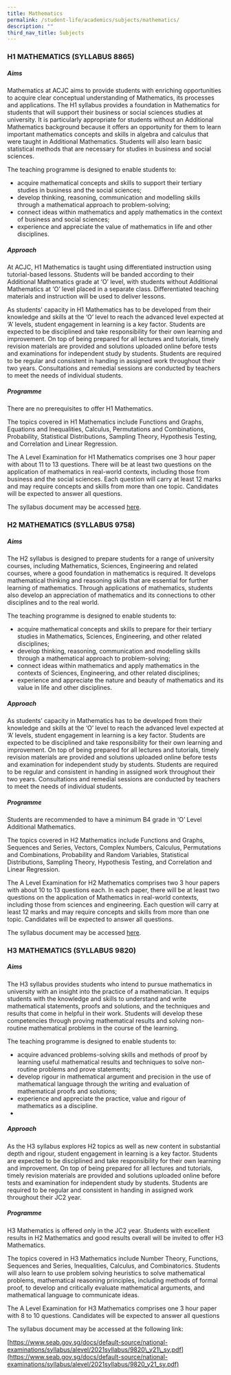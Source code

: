 ```yaml
---
title: Mathematics
permalink: /student-life/academics/subjects/mathematics/
description: ""
third_nav_title: Subjects
---
```

### H1 MATHEMATICS (SYLLABUS 8865)

##### Aims

Mathematics at ACJC aims to provide students with enriching opportunities to acquire clear conceptual understanding of Mathematics, its processes and applications. The H1 syllabus provides a foundation in Mathematics for students that will support their business or social sciences studies at university. It is particularly appropriate for students without an Additional Mathematics background because it offers an opportunity for them to learn important mathematics concepts and skills in algebra and calculus that were taught in Additional Mathematics. Students will also learn basic statistical methods that are necessary for studies in business and social sciences.  

  

The teaching programme is designed to enable students to:

*   acquire mathematical concepts and skills to support their tertiary studies in business and the social sciences;
*   develop thinking, reasoning, communication and modelling skills through a mathematical approach to problem-solving;
*   connect ideas within mathematics and apply mathematics in the context of business and social sciences;
*   experience and appreciate the value of mathematics in life and other disciplines.

##### Approach

  

At ACJC, H1 Mathematics is taught using differentiated instruction using tutorial-based lessons. Students will be banded according to their Additional Mathematics grade at ‘O’ level, with students without Additional Mathematics at ‘O’ level placed in a separate class. Differentiated teaching materials and instruction will be used to deliver lessons.  

  

As students’ capacity in H1 Mathematics has to be developed from their knowledge and skills at the ‘O’ level to reach the advanced level expected at ‘A’ levels, student engagement in learning is a key factor. Students are expected to be disciplined and take responsibility for their own learning and improvement. On top of being prepared for all lectures and tutorials, timely revision materials are provided and solutions uploaded online before tests and examinations for independent study by students. Students are required to be regular and consistent in handing in assigned work throughout their two years. Consultations and remedial sessions are conducted by teachers to meet the needs of individual students.

  

##### Programme

  

There are no prerequisites to offer H1 Mathematics.

  

The topics covered in H1 Mathematics include Functions and Graphs, Equations and Inequalities, Calculus, Permutations and Combinations, Probability, Statistical Distributions, Sampling Theory, Hypothesis Testing, and Correlation and Linear Regression.

  

The A Level Examination for H1 Mathematics comprises one 3 hour paper with about 11 to 13 questions. There will be at least two questions on the application of mathematics in real-world contexts, including those from business and the social sciences. Each question will carry at least 12 marks and may require concepts and skills from more than one topic. Candidates will be expected to answer all questions.

  

The syllabus document may be accessed [here](https://www.seab.gov.sg/docs/default-source/national-examinations/syllabus/alevel/2024syllabus/8865_y24_sy.pdf).

### H2 MATHEMATICS (SYLLABUS 9758)

##### Aims

The H2 syllabus is designed to prepare students for a range of university courses, including Mathematics, Sciences, Engineering and related courses, where a good foundation in mathematics is required. It develops mathematical thinking and reasoning skills that are essential for further learning of mathematics. Through applications of mathematics, students also develop an appreciation of mathematics and its connections to other disciplines and to the real world.  

  

The teaching programme is designed to enable students to:

*   acquire mathematical concepts and skills to prepare for their tertiary studies in Mathematics, Sciences, Engineering, and other related disciplines;
*   develop thinking, reasoning, communication and modelling skills through a mathematical approach to problem-solving;
*   connect ideas within mathematics and apply mathematics in the contexts of Sciences, Engineering, and other related disciplines;
*   experience and appreciate the nature and beauty of mathematics and its value in life and other disciplines.

  

##### Approach

  

As students’ capacity in Mathematics has to be developed from their knowledge and skills at the ‘O’ level to reach the advanced level expected at ‘A’ levels, student engagement in learning is a key factor. Students are expected to be disciplined and take responsibility for their own learning and improvement. On top of being prepared for all lectures and tutorials, timely revision materials are provided and solutions uploaded online before tests and examination for independent study by students. Students are required to be regular and consistent in handing in assigned work throughout their two years. Consultations and remedial sessions are conducted by teachers to meet the needs of individual students.

  

##### Programme

  

Students are recommended to have a minimum B4 grade in ‘O’ Level Additional Mathematics.  

  

The topics covered in H2 Mathematics include Functions and Graphs, Sequences and Series, Vectors, Complex Numbers, Calculus, Permutations and Combinations, Probability and Random Variables, Statistical Distributions, Sampling Theory, Hypothesis Testing, and Correlation and Linear Regression.

  

The A Level Examination for H2 Mathematics comprises two 3 hour papers with about 10 to 13 questions each. In each paper, there will be at least two questions on the application of Mathematics in real-world contexts, including those from sciences and engineering. Each question will carry at least 12 marks and may require concepts and skills from more than one topic. Candidates will be expected to answer all questions.

  

The syllabus document may be accessed [here](https://www.seab.gov.sg/docs/default-source/national-examinations/syllabus/alevel/2024syllabus/9758_y24_sy.pdf).

### H3 MATHEMATICS (SYLLABUS 9820)

##### Aims

The H3 syllabus provides students who intend to pursue mathematics in university with an insight into the practice of a mathematician. It equips students with the knowledge and skills to understand and write mathematical statements, proofs and solutions, and the techniques and results that come in helpful in their work. Students will develop these competencies through proving mathematical results and solving non-routine mathematical problems in the course of the learning.  

  

The teaching programme is designed to enable students to:

*   acquire advanced problems-solving skills and methods of proof by learning useful mathematical results and techniques to solve non-routine problems and prove statements;
*   develop rigour in mathematical argument and precision in the use of mathematical language through the writing and evaluation of mathematical proofs and solutions;
*   experience and appreciate the practice, value and rigour of mathematics as a discipline.
*
    

##### Approach

As the H3 syllabus explores H2 topics as well as new content in substantial depth and rigour, student engagement in learning is a key factor. Students are expected to be disciplined and take responsibility for their own learning and improvement. On top of being prepared for all lectures and tutorials, timely revision materials are provided and solutions uploaded online before tests and examination for independent study by students. Students are required to be regular and consistent in handing in assigned work throughout their JC2 year.   

##### Programme

  

H3 Mathematics is offered only in the JC2 year. Students with excellent results in H2 Mathematics and good results overall will be invited to offer H3 Mathematics.  

  

The topics covered in H3 Mathematics include Number Theory, Functions, Sequences and Series, Inequalities, Calculus, and Combinatorics. Students will also learn to use problem solving heuristics to solve mathematical problems, mathematical reasoning principles, including methods of formal proof, to develop and critically evaluate mathematical arguments, and mathematical language to communicate ideas.

  

The A Level Examination for H3 Mathematics comprises one 3 hour paper with 8 to 10 questions. Candidates will be expected to answer all questions

  

The syllabus document may be accessed at the following link:

[https://www.seab.gov.sg/docs/default-source/national-examinations/syllabus/alevel/2021syllabus/9820\_y21\_sy.pdf](https://www.seab.gov.sg/docs/default-source/national-examinations/syllabus/alevel/2021syllabus/9820_y21_sy.pdf)